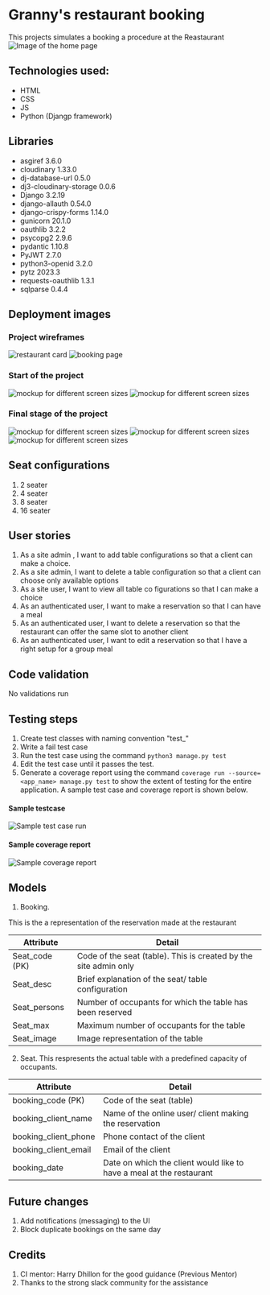 
# Granny's restaurant booking

This projects simulates a booking a procedure at the Reastaurant
![Image of the home page](https://res.cloudinary.com/dr7uvhdmd/image/upload/v1686133085/state_1_angjix.jpg)

## Technologies used:
- HTML
- CSS
- JS
- Python (Djangp framework)
## Libraries
- asgiref 3.6.0
- cloudinary 1.33.0
- dj-database-url 0.5.0
- dj3-cloudinary-storage 0.0.6
- Django 3.2.19
- django-allauth 0.54.0
- django-crispy-forms 1.14.0
- gunicorn 20.1.0
- oauthlib 3.2.2
- psycopg2 2.9.6
- pydantic 1.10.8
- PyJWT 2.7.0
- python3-openid 3.2.0
- pytz 2023.3
- requests-oauthlib 1.3.1
- sqlparse 0.4.4

## Deployment images

### Project wireframes
![restaurant card](https://res.cloudinary.com/dr7uvhdmd/image/upload/v1701483661/granny_restaurant/resturant_card_lkkl2m.png)
![booking page](https://res.cloudinary.com/dr7uvhdmd/image/upload/v1701483669/granny_restaurant/booking_form_a0jlyu.png)

### Start of the project

![mockup for different screen sizes](https://res.cloudinary.com/dr7uvhdmd/image/upload/v1686133085/state_2_pe8x6c.jpg)
![mockup for different screen sizes](https://res.cloudinary.com/dr7uvhdmd/image/upload/v1686133085/state_3_aqughl.jpg)

### Final stage of the project

![mockup for different screen sizes](https://res.cloudinary.com/dr7uvhdmd/image/upload/v1686133799/resva_q0c2lf.jpg)
![mockup for different screen sizes](https://res.cloudinary.com/dr7uvhdmd/image/upload/v1686133799/resvahhh_t8gih9.jpg)
![mockup for different screen sizes](https://res.cloudinary.com/dr7uvhdmd/image/upload/v1686133085/state_2_pe8x6c.jpg)


## Seat configurations
1. 2 seater
2. 4 seater
3. 8 seater
4. 16 seater

## User stories
1. As a site admin , I want to add table configurations so that a client can make a choice.
2. As a site admin, I want to delete a table configuration so that a client can choose only available options
3. As a site user, I want to view all table co figurations so that I can make a choice
4. As an authenticated user, I want to make a reservation so that I can have a meal
5. As an authenticated user, I want to delete a reservation so that the restaurant can offer the same slot to another client
6. As an authenticated user, I want to edit a reservation so that I have a right setup for a group meal

## Code validation
No validations run

## Testing steps
1. Create test classes with naming convention "test_<classname>"
2. Write a fail test case 
3. Run the test case using the command ```python3 manage.py test```
4. Edit the test case until it passes the test.
5. Generate a coverage report using the command ```coverage run --source=<app_name> manage.py test``` to show the extent of testing for the entire application. A sample test case and coverage report is shown below.

#### Sample testcase
![Sample test case run](https://res.cloudinary.com/dr7uvhdmd/image/upload/v1701736917/test_case_result_uoo2cz.png)
#### Sample coverage report

![Sample coverage report](https://res.cloudinary.com/dr7uvhdmd/image/upload/v1701736917/coverage_report_yl9m6q.png)

## Models
1. Booking. 

This is the a representation of the reservation made at the restaurant 

| Attribute | Detail |
|-----------------|-----------------|
| Seat_code (PK)   | Code of the seat (table). This is created by the site admin only   |
| Seat_desc | Brief explanation of the seat/ table configuration    |
| Seat_persons    | Number of occupants for which the table has been reserved  |
| Seat_max  | Maximum number of occupants for the table  |
| Seat_image   | Image representation of the table   |



2. Seat.
This respresents the actual table with a predefined capacity of occupants.

| Attribute | Detail |
|-----------------|-----------------|
| booking_code (PK)   | Code of the seat (table)  |
| booking_client_name | Name of the online user/ client making the reservation    |
| booking_client_phone    | Phone contact of the client  |
| booking_client_email  | Email of the client  |
| booking_date   | Date on which the client would like to have a meal at the restaurant  |


## Future changes
1. Add notifications (messaging) to the UI
2. Block duplicate bookings on the same day


##  Credits
1. CI mentor: Harry Dhillon for the good guidance (Previous Mentor)
2. Thanks to the strong slack community for the assistance


